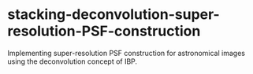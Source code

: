 # stacking-deconvolution-super-resolution-PSF-construction
Implementing super-resolution PSF construction for astronomical images using the deconvolution concept of IBP.

